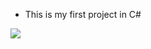 - This is my first project in C#


<img src="https://mrtalas.com/wp-content/uploads/2022/08/calc.png"></img>

